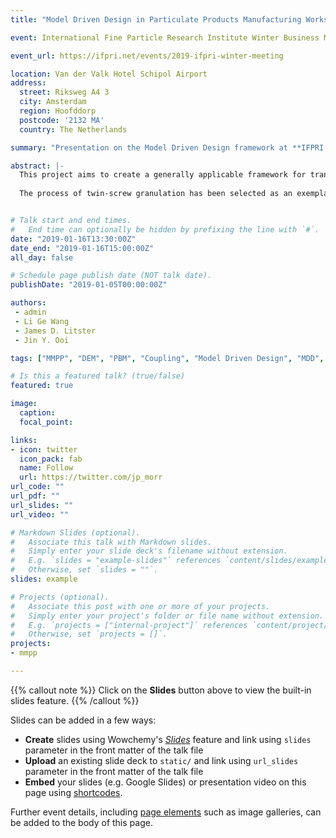 ```yaml
---
title: "Model Driven Design in Particulate Products Manufacturing Workshop"

event: International Fine Particle Research Institute Winter Business Meeting

event_url: https://ifpri.net/events/2019-ifpri-winter-meeting

location: Van der Valk Hotel Schipol Airport
address:
  street: Riksweg A4 3
  city: Amsterdam
  region: Hoofddorp
  postcode: '2132 MA'
  country: The Netherlands

summary: "Presentation on the Model Driven Design framework at **IFPRI Invited Session** on the outcomes of the Model Driven Design in Particulate Products Manufacturing Project."

abstract: |-
  This project aims to create a generally applicable framework for transferring academic innovations in the modelling of particulate materials into industrial practice in the UK. Even though some models are available in the literature which describe particle processes, these tend to be inadequate to meet the requirements of industry. Industry requires robust models which contain the key relevant physics, which are user-friendly and which are focused on delivering the output product specifications given a limited number of measured input parameters.
  
  The process of twin-screw granulation has been selected as an exemplar industrial process which is simulated across multiple scales using the coupled methods of population balance modelling and the discrete element method, where the discrete element method is employed to provide particle-level physics and inform the large-scale population balance model. 


# Talk start and end times.
#   End time can optionally be hidden by prefixing the line with `#`.
date: "2019-01-16T13:30:00Z"
date_end: "2019-01-16T15:00:00Z"
all_day: false

# Schedule page publish date (NOT talk date).
publishDate: "2019-01-05T00:00:00Z"

authors: 
 - admin
 - Li Ge Wang
 - James D. Litster
 - Jin Y. Ooi

tags: ["MMPP", "DEM", "PBM", "Coupling", "Model Driven Design", "MDD", "Twin screw", "Granulation"]

# Is this a featured talk? (true/false)
featured: true

image:
  caption: 
  focal_point: 

links:
- icon: twitter
  icon_pack: fab
  name: Follow
  url: https://twitter.com/jp_morr
url_code: ""
url_pdf: ""
url_slides: ""
url_video: ""

# Markdown Slides (optional).
#   Associate this talk with Markdown slides.
#   Simply enter your slide deck's filename without extension.
#   E.g. `slides = "example-slides"` references `content/slides/example-slides.md`.
#   Otherwise, set `slides = ""`.
slides: example

# Projects (optional).
#   Associate this post with one or more of your projects.
#   Simply enter your project's folder or file name without extension.
#   E.g. `projects = ["internal-project"]` references `content/project/deep-learning/index.md`.
#   Otherwise, set `projects = []`.
projects:
- mmpp

---
```


{{% callout note %}}
Click on the **Slides** button above to view the built-in slides feature.
{{% /callout %}}

Slides can be added in a few ways:

- **Create** slides using Wowchemy's [*Slides*](https://wowchemy.com/docs/managing-content/#create-slides) feature and link using `slides` parameter in the front matter of the talk file
- **Upload** an existing slide deck to `static/` and link using `url_slides` parameter in the front matter of the talk file
- **Embed** your slides (e.g. Google Slides) or presentation video on this page using [shortcodes](https://wowchemy.com/docs/writing-markdown-latex/).

Further event details, including [page elements](https://wowchemy.com/docs/writing-markdown-latex/) such as image galleries, can be added to the body of this page.
